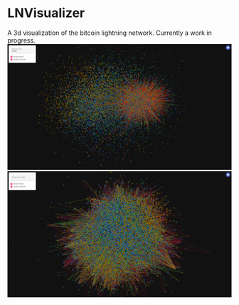 # LNVisualizer
A 3d visualization of the bitcoin lightning network. Currently a work in progress.
![Screenshot of Graph 1](screenshots/ss1.png)
![Screenshot of Graph 2](screenshots/ss2.png)